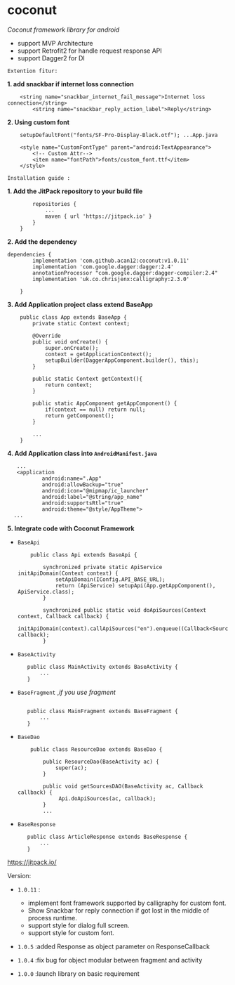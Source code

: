 # coconut
_Coconut framework library for android_ 
- support MVP Architecture
- support Retrofit2 for handle request response API
- support Dagger2 for DI

`Extention fitur:`

**1. add snackbar if internet loss connection**
```
    <string name="snackbar_internet_fail_message">Internet loss connection</string>
        <string name="snackbar_reply_action_label">Reply</string>
```
**2. Using custom font**
```aidl
    setupDefaultFont("fonts/SF-Pro-Display-Black.otf"); ...App.java
    
    <style name="CustomFontType" parent="android:TextAppearance">
        <!-- Custom Attr-->
        <item name="fontPath">fonts/custom_font.ttf</item>
    </style>
```




`Installation guide :`

**1. Add the JitPack repository to your build file**
```allprojects {
   		repositories {
   			...
   			maven { url 'https://jitpack.io' }
   		}
   	}
```

**2. Add the dependency**
```
dependencies {
		implementation 'com.github.acan12:coconut:v1.0.11'
		implementation 'com.google.dagger:dagger:2.4'
        annotationProcessor "com.google.dagger:dagger-compiler:2.4"
        implementation 'uk.co.chrisjenx:calligraphy:2.3.0'
        
	}
```

**3. Add Application project class extend BaseApp**
```
    public class App extends BaseApp {
        private static Context context;
    
        @Override
        public void onCreate() {
            super.onCreate();
            context = getApplicationContext();
            setupBuilder(DaggerAppComponent.builder(), this);
        }
    
        public static Context getContext(){
            return context;
        }
    
        public static AppComponent getAppComponent() {
            if(context == null) return null;
            return getComponent();
        }
    
        ...
    }

```

**4. Add Application class into `AndroidManifest.java`**

```
   ...
   <application
           android:name=".App"
           android:allowBackup="true"
           android:icon="@mipmap/ic_launcher"
           android:label="@string/app_name"
           android:supportsRtl="true"
           android:theme="@style/AppTheme">
  ...         

```

**5. Integrate code with Coconut Framework**
 - `BaseApi`
 
    ```aidl
        public class Api extends BaseApi {
        
            synchronized private static ApiService initApiDomain(Context context) {
                setApiDomain(IConfig.API_BASE_URL);
                return (ApiService) setupApi(App.getAppComponent(), ApiService.class);
            }
        
            synchronized public static void doApiSources(Context context, Callback callback) {
                initApiDomain(context).callApiSources("en").enqueue((Callback<SourceResponse>) callback);
            }
    
    ```
 - `BaseActivity`
    ```aidl
       public class MainActivity extends BaseActivity {
           ...
       }
    
    ```
 - `BaseFragment` ,_if you use fragment_
    ```aidl
    
       public class MainFragment extends BaseFragment {
           ...
       }
    ```
    
 - `BaseDao`
    ```
        public class ResourceDao extends BaseDao {
        
            public ResourceDao(BaseActivity ac) {
                super(ac);
            }
            
            public void getSourcesDAO(BaseActivity ac, Callback callback) {
                 Api.doApiSources(ac, callback);
            }
            ...
    ```
    
 - `BaseResponse`
    ```aidl
       public class ArticleResponse extends BaseResponse {
           ...
       }
    ```

https://jitpack.io/

Version:
- `1.0.11` :
    * implement font framework supported by calligraphy for custom font.
    * Show Snackbar for reply connection if got lost in the middle of process runtime.
    * support style for dialog full screen.
    * support style for custom font.
    
- `1.0.5` :added Response as object parameter on ResponseCallback
- `1.0.4` :fix bug for object modular between fragment and activity
- `1.0.0` :launch library on basic requirement


